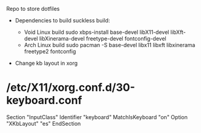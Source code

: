 Repo to store dotfiles




- Dependencies to build suckless build:
  - Void Linux build
sudo xbps-install base-devel libX11-devel libXft-devel libXinerama-devel freetype-devel fontconfig-devel
  - Arch Linux build
sudo pacman -S base-devel libx11 libxft libxinerama freetype2 fontconfig

- Change kb layout in xorg

# /etc/X11/xorg.conf.d/30-keyboard.conf

Section "InputClass"
    Identifier "keyboard"
    MatchIsKeyboard "on"
    Option "XKbLayout" "es"
EndSection


